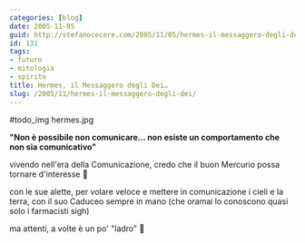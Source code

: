 ```yaml
---
categories: [blog]
date: 2005-11-05
guid: http://stefanocecere.com/2005/11/05/hermes-il-messaggero-degli-dei/
id: 131
tags:
- futuro
- mitologia
- spirito
title: Hermes, il Messaggero degli Dei…
slug: /2005/11/hermes-il-messaggero-degli-dei/
---
```


#todo_img hermes.jpg
  
**"Non è possibile non comunicare… non esiste un comportamento che non sia comunicativo"**
  
vivendo nell'era della Comunicazione, credo che il buon Mercurio possa tornare d'interesse 🙂

con le sue alette, per volare veloce e mettere in comunicazione i cieli e la terra, con il suo Caduceo sempre in mano (che oramai lo conoscono quasi solo i farmacisti sigh)

ma attenti, a volte è un po' "ladro" 🙂